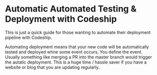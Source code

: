 # Automatic Automated Testing & Deployment with Codeship
This is just a quick guide for those wanting to automate their deployment pipeline with Codeship. 

Automating deployment means that your new code will be automatically tested and deployed whne some event occurs. You define the event. Usually something like merging a PR into the master branch would trigger the autatic deployment. This is a huge time / hassle saver if you have a website or blog that you are updating regularly. 


